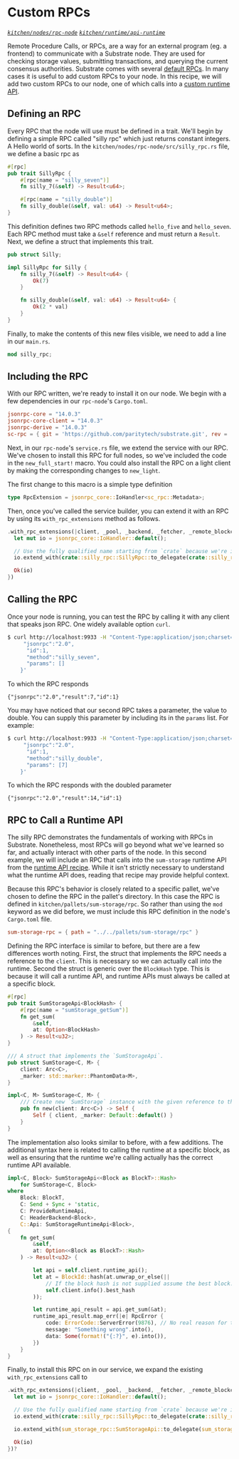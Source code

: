 # Custom RPCs
*[`kitchen/nodes/rpc-node`](https://github.com/substrate-developer-hub/recipes/tree/master/kitchen/nodes/rpc-node)*
*[`kitchen/runtime/api-runtime`](https://github.com/substrate-developer-hub/recipes/tree/master/kitchen/runtime/api-runtime)*

Remote Procedure Calls, or RPCs, are a way for an external program (eg. a frontend) to communicate with a Substrate node. They are used for checking storage values, submitting transactions, and querying the current consensus authorities. Substrate comes with several [default RPCs](https://polkadot.js.org/api/substrate/rpc.html). In many cases it is useful to add custom RPCs to your node. In this recipe, we will add two custom RPCs to our node, one of which calls into a [custom runtime API](./runtime-api.md).

## Defining an RPC
Every RPC that the node will use must be defined in a trait. We'll begin by defining a simple RPC
called "silly rpc" which just returns constant integers. A Hello world of sorts. In the `kitchen/nodes/rpc-node/src/silly_rpc.rs` file, we define a basic rpc as

```rust
#[rpc]
pub trait SillyRpc {
    #[rpc(name = "silly_seven")]
    fn silly_7(&self) -> Result<u64>;

    #[rpc(name = "silly_double")]
    fn silly_double(&self, val: u64) -> Result<u64>;
}
```

This definition defines two RPC methods called `hello_five` and `hello_seven`. Each RPC method must take a `&self` reference and must return a `Result`. Next, we define a struct that implements this trait.

```rust
pub struct Silly;

impl SillyRpc for Silly {
    fn silly_7(&self) -> Result<u64> {
        Ok(7)
    }

    fn silly_double(&self, val: u64) -> Result<u64> {
        Ok(2 * val)
    }
}
```

Finally, to make the contents of this new files visible, we need to add a line in our `main.rs`.
```rust
mod silly_rpc;
```

## Including the RPC
With our RPC written, we're ready to install it on our node. We begin with a few dependencies in our `rpc-node`'s `Cargo.toml`.

```toml
jsonrpc-core = "14.0.3"
jsonrpc-core-client = "14.0.3"
jsonrpc-derive = "14.0.3"
sc-rpc = { git = 'https://github.com/paritytech/substrate.git', rev = '3e651110aa06aa835790df63410a29676243fc54' }
```

Next, in our `rpc-node`'s `service.rs` file, we extend the service with our RPC. We've chosen to install this RPC for full nodes, so we've included the code in the `new_full_start!` macro. You could also install the RPC on a light client by making the corresponding changes to `new_light`.

The first change to this macro is a simple type definition
```rust
type RpcExtension = jsonrpc_core::IoHandler<sc_rpc::Metadata>;
```

Then, once you've called the service builder, you can extend it with an RPC by using its `with_rpc_extensions` method as follows.

```rust
.with_rpc_extensions(|client, _pool, _backend, _fetcher, _remote_blockchain| -> Result<RpcExtension, _> {
  let mut io = jsonrpc_core::IoHandler::default();

  // Use the fully qualified name starting from `crate` because we're in macro_rules!
  io.extend_with(crate::silly_rpc::SillyRpc::to_delegate(crate::silly_rpc::Silly{}));

  Ok(io)
})
```

## Calling the RPC
Once your node is running, you can test the RPC by calling it with any client that speaks json RPC. One widely available option `curl`.
```bash
$ curl http://localhost:9933 -H "Content-Type:application/json;charset=utf-8" -d   '{
     "jsonrpc":"2.0",
      "id":1,
      "method":"silly_seven",
      "params": []
    }'
```

To which the RPC responds
```
{"jsonrpc":"2.0","result":7,"id":1}
```

You may have noticed that our second RPC takes a parameter, the value to double. You can supply this parameter by including its in the  `params` list. For example:

```bash
$ curl http://localhost:9933 -H "Content-Type:application/json;charset=utf-8" -d   '{
     "jsonrpc":"2.0",
      "id":1,
      "method":"silly_double",
      "params": [7]
    }'
```

To which the RPC responds with the doubled parameter
```
{"jsonrpc":"2.0","result":14,"id":1}
```

## RPC to Call a Runtime API

The silly RPC demonstrates the fundamentals of working with RPCs in Substrate. Nonetheless, most RPCs will go beyond what we've learned so far, and actually interact with other parts of the node. In this second example, we will include an RPC that calls into the `sum-storage` runtime API from the [runtime API recipe](./runtime-api.md). While it isn't strictly necessary to understand what the runtime API does, reading that recipe may provide helpful context.

Because this RPC's behavior is closely related to a specific pallet, we've chosen to define the RPC in the pallet's directory. In this case the RPC is defined in `kitchen/pallets/sum-storage/rpc`. So rather than using the `mod` keyword as we did before, we must include this RPC definition in the node's `Cargo.toml` file.

```toml
sum-storage-rpc = { path = "../../pallets/sum-storage/rpc" }
```

Defining the RPC interface is similar to before, but there are a few differences worth noting. First, the struct that implements the RPC needs a reference to the `client`. This is necessary so we can actually call into the runtime. Second the struct is generic over the `BlockHash` type. This is because it will call a runtime API, and runtime APIs must always be called at a specific block.

```rust
#[rpc]
pub trait SumStorageApi<BlockHash> {
	#[rpc(name = "sumStorage_getSum")]
	fn get_sum(
		&self,
		at: Option<BlockHash>
	) -> Result<u32>;
}

/// A struct that implements the `SumStorageApi`.
pub struct SumStorage<C, M> {
	client: Arc<C>,
	_marker: std::marker::PhantomData<M>,
}

impl<C, M> SumStorage<C, M> {
	/// Create new `SumStorage` instance with the given reference to the client.
	pub fn new(client: Arc<C>) -> Self {
		Self { client, _marker: Default::default() }
	}
}
```

The implementation also looks similar to before, with a few additions. The additional syntax here is related to calling the runtime at a specific block, as well as ensuring that the runtime we're calling actually has the correct runtime API available.
```rust
impl<C, Block> SumStorageApi<<Block as BlockT>::Hash>
	for SumStorage<C, Block>
where
	Block: BlockT,
	C: Send + Sync + 'static,
	C: ProvideRuntimeApi,
	C: HeaderBackend<Block>,
	C::Api: SumStorageRuntimeApi<Block>,
{
	fn get_sum(
		&self,
		at: Option<<Block as BlockT>::Hash>
	) -> Result<u32> {

		let api = self.client.runtime_api();
		let at = BlockId::hash(at.unwrap_or_else(||
			// If the block hash is not supplied assume the best block.
			self.client.info().best_hash
		));

		let runtime_api_result = api.get_sum(&at);
		runtime_api_result.map_err(|e| RpcError {
			code: ErrorCode::ServerError(9876), // No real reason for this value
			message: "Something wrong".into(),
			data: Some(format!("{:?}", e).into()),
		})
	}
}
```

Finally, to install this RPC on in our service, we expand the existing `with_rpc_extensions` call to
```rust
.with_rpc_extensions(|client, _pool, _backend, _fetcher, _remote_blockchain| -> Result<RpcExtension, _> {
  let mut io = jsonrpc_core::IoHandler::default();

  // Use the fully qualified name starting from `crate` because we're in macro_rules!
  io.extend_with(crate::silly_rpc::SillyRpc::to_delegate(crate::silly_rpc::Silly{}));

  io.extend_with(sum_storage_rpc::SumStorageApi::to_delegate(sum_storage_rpc::SumStorage::new(client)));

  Ok(io)
})?
```
